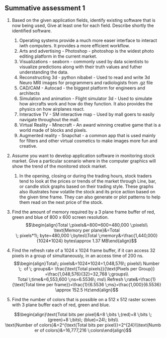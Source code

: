 
## Summative assessment 1

1. Based on the given application fields, identify existing software that is now being used, Give at least one for each field. Describe shortly the identified software. 
	1. Operating systems provide a much more easer interface to interact iwth computers. It provides a more efficient workflow.
	2. Arts and advertising - Photoshop - photoshop is the widest photo editing platform in the current market. 
	3. Visualizations - seaborn - commonly used by data scientists to visualize predictions along with their truth values and futher understanding the data. 
	4. Reconstructing 3d - python nibabel - Used to read and write 3d Neuro MRI images for programmers and radiologists from .gz file 
	5. CAD/CAM - Autocad - the biggest platform for engineers and architects 
	6. Simulation and animation - Flight simulator 3d - Used to simulate how aircrafts work and how do they function. It also provides the physics on how airplanes react. 
	7. Interactive TV - SM interactive map - Used by mall goers to easily navigate throughout the mall. 
	8. Virtual Reality - Minecraft - An award winning creative game that is a world made of blocks and pixels. 
	9. Augmented reality - Snapchat - a common app that is used mainly for filters and other virtual cosmetics to make images more fun and creative. 
2. Assume you want to develop application software in monitoring stock market. Give a particular scenario where in the computer graphics will show the trend of the monitored stock market. 
	1. In the opening, closing or during the trading hours, stock traders tend to look at the prices or trends of the market through Line, bar, or candle stick graphs based on their trading style. These graphs also illustrates how volatile the stock and its price action based on the given time frame. They can also generate or plot patterns to help them read on the next price of the stock. 

1. Find the amount of memory required by a 3 plane frame buffer of red, green and blue of 800 x 600 screen resolution. 
$$\begin{align}Total \;pixels&=800*600=480,000 \;pixels\\ \text{Memory per plane}&=Total \; pixels*1\; byte=480,000 \;bytes\\Total \;memory&=\frac{1,440,000}{1024*1024} bytes​\approx 1.37 MB\end{align}$$
2. Find the refresh rate of a 1024 x 1024 frame buffer, if it can access 32 pixels in a group of simultaneously, in an access time of 200 ns.    $$\begin{align}Total\; pixels&=1024*1024=1,048,576\; pixels\\ Number \;  of \; groups&= \frac{\text{Total pixels}}{\text{Pixels per Group}}​=\frac{1,048,576}{32}​=32,768 \;groups\\ Total \;time&=6,553,600 \;ns=6.5536\; ms\\ Refresh \;rate&=\frac{1}{\text{Total time per frame}}​=\frac{1}{6.5536 \;ms}=\frac{1,000}{6.5536} \approx 152.5 Hz\end{align}$$
3. Find the number of colors that is possible on a 512 x 512 raster screen with 3 plane buffer each of red, green and blue. 

$$\begin{align}\text{Total bits per pixel}&=8 \;bits \;(red)+8 \;bits \;(green)+8 \;bits\; (blue)=24\; bits\\ \text{Number of colors}&=2^{\text{Total bits per pixel}}=2^{24}\\\text{Number of colors}&=16,777,216 \;colors\end{align}$$